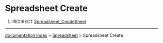 # Spreadsheet Create
1.  REDIRECT [Spreadsheet\_CreateSheet](Spreadsheet_CreateSheet.md)

---
[documentation index](../README.md) > [Spreadsheet](Spreadsheet_Workbench.md) > Spreadsheet Create
